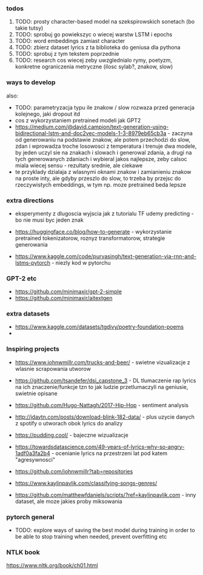 ### todos

1. TODO: prosty character-based model na szekspirowskich sonetach (bo takie tutsy)
2. TODO: sprobuj go powiekszyc o wiecej warstw LSTM i epochs
3. TODO: word embeddings zamiast character
4. TODO: zbierz dataset lyrics z ta biblioteka do geniusa dla pythona
5. TODO: sprobuj z tym tekstem poprzednie
6. TODO: research cos wiecej zeby uwzglednialo rymy, poetyzm, konkretne ograniczenia metryczne (ilosc sylab?, znakow, slow)

### ways to develop

also:
* TODO: parametryzacja typu ile znakow / slow rozwaza przed generacja kolejnego, jaki dropout itd
* cos z wykorzystaniem pretrained modeli jak GPT2
* https://medium.com/@david.campion/text-generation-using-bidirectional-lstm-and-doc2vec-models-1-3-8979eb65cb3a - zaczyna od generowaniu na podstawie znakow, ale potem przechodzi do slow, zdan i wprowadza troche losowosci z temperatura i trenuje dwa modele, by jeden uczyl sie na znakach i slowach i generowal zdania, a drugi na tych generowanych zdaniach i wybieral jakos najlepsze, zeby calsoc miala wiecej sensu - rezultaty srednie, ale ciekawe
* te przyklady dzialaja z wlasnymi oknami znakow i zamianieniu znakow na proste inty, ale gdyby przeszlo do slow, to trzeba by przejsc do rzeczywistych embeddings, w tym np. moze pretrained beda lepsze

### extra directions

* eksperymenty z dlugoscia wyjscia jak z tutorialu TF udemy predicting - bo nie musi byc jeden znak

* https://huggingface.co/blog/how-to-generate - wykorzystanie pretrained tokenizatorow, roznyz transformatorow, strategie generowania

* https://www.kaggle.com/code/purvasingh/text-generation-via-rnn-and-lstms-pytorch - niezly kod w pytorchu

### GPT-2 etc
* https://github.com/minimaxir/gpt-2-simple
* https://github.com/minimaxir/aitextgen

### extra datasets
* https://www.kaggle.com/datasets/tgdivy/poetry-foundation-poems
* 

### Inspiring projects
* https://www.johnwmillr.com/trucks-and-beer/ - swietne vizualizacje z wlasnie scrapowania utworow
* https://github.com/tsandefer/dsi_capstone_3 - DL tlumaczenie rap lyrics na ich znaczenie/funkcje tzn to jak ludzie przetlumaczyli na geniusie, swietnie opisane
* https://github.com/Hugo-Nattagh/2017-Hip-Hop - sentiment analysis
* http://jdaytn.com/posts/download-blink-182-data/ - plus uzycie danych z spotify o utworach obok lyrics do analizy
* https://pudding.cool/ - bajeczne wizualizacje
* https://towardsdatascience.com/49-years-of-lyrics-why-so-angry-1adf0a3fa2b4 - ocenianie lyrics na przestrzeni lat pod katem "agresywnosci"

* https://github.com/johnwmillr?tab=repositories

* https://www.kaylinpavlik.com/classifying-songs-genres/
* https://github.com/matthewfdaniels/scripts/?ref=kaylinpavlik.com - inny dataset, ale moze jakies proby miksowania

### pytorch general

* TODO: explore ways of saving the best model during training in order to be able to stop training when needed, prevent overfitting etc

### NTLK book
https://www.nltk.org/book/ch01.html

